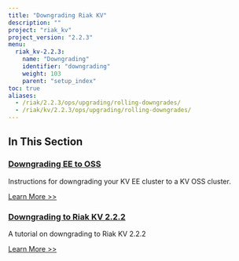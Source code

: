 ```yaml
---
title: "Downgrading Riak KV"
description: ""
project: "riak_kv"
project_version: "2.2.3"
menu:
  riak_kv-2.2.3:
    name: "Downgrading"
    identifier: "downgrading"
    weight: 103
    parent: "setup_index"
toc: true
aliases:
  - /riak/2.2.3/ops/upgrading/rolling-downgrades/
  - /riak/kv/2.2.3/ops/upgrading/rolling-downgrades/
---
```


[downgrade package]: ./package
[downgrade version]: ./version


## In This Section

### [Downgrading EE to OSS][downgrade package]

Instructions for downgrading your KV EE cluster to a KV OSS cluster.

[Learn More >>][downgrade package]

### [Downgrading to Riak KV 2.2.2][downgrade version]

A tutorial on downgrading to Riak KV 2.2.2

[Learn More >>][downgrade version]

